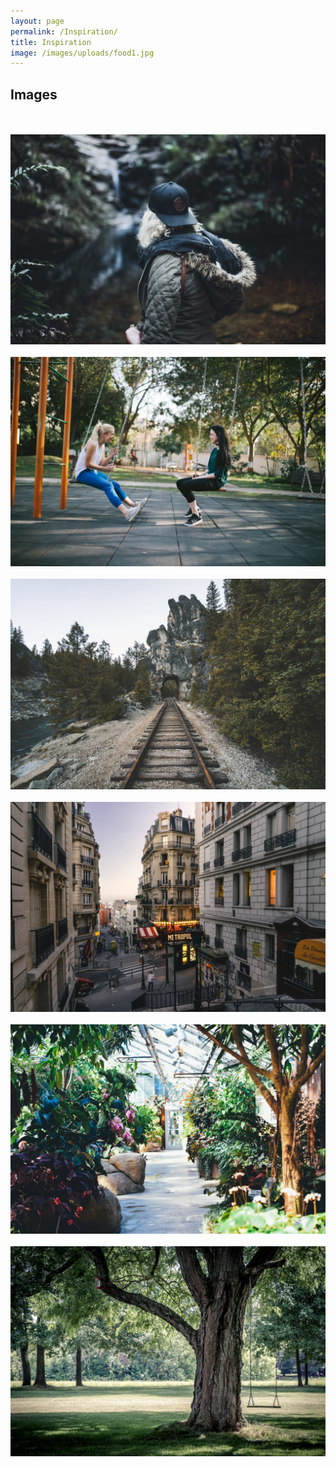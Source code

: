 ```yaml
---
layout: page
permalink: /Inspiration/
title: Inspiration
image: /images/uploads/food1.jpg
---
```

## Images

<div class="gallery-box">
  <div class="gallery">
    <img src="/images/04.jpg">
    <img src="/images/06.jpg">
    <img src="/images/05.jpg">
    <img src="/images/07.jpg">
    <img src="/images/08.jpg">
    <img src="/images/09.jpg">
  </div>
</div>
